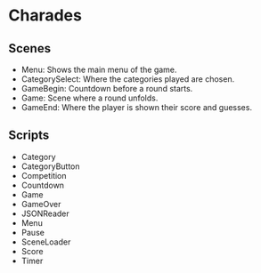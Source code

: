 # Charades

## Scenes

- Menu: Shows the main menu of the game.
- CategorySelect: Where the categories played are chosen.
- GameBegin: Countdown before a round starts.
- Game: Scene where a round unfolds.
- GameEnd: Where the player is shown their score and guesses.

## Scripts

- Category
- CategoryButton
- Competition
- Countdown
- Game
- GameOver
- JSONReader
- Menu
- Pause
- SceneLoader
- Score
- Timer